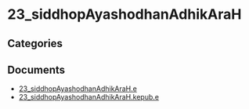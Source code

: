 # 23_siddhopAyashodhanAdhikAraH


## Categories


## Documents
- [23_siddhopAyashodhanAdhikAraH.e](23_siddhopAyashodhanAdhikAraH.epub)
- [23_siddhopAyashodhanAdhikAraH.kepub.e](23_siddhopAyashodhanAdhikAraH.kepub.epub)